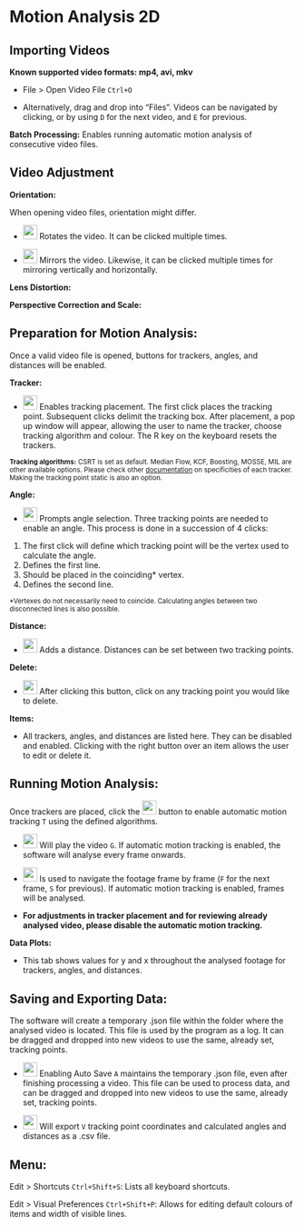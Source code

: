 # Motion Analysis 2D

<!-- OPERATION -->
## Importing Videos
<b>Known supported video formats: mp4, avi, mkv</b>

* File > Open Video File `Ctrl+O`

* Alternatively, drag and drop into “Files”. Videos can be navigated by clicking, or by using `D` for the next video, and `E` for previous. 

<b>Batch Processing:</b> Enables running automatic motion analysis of consecutive video files. 

## Video Adjustment
<b>Orientation:</b>

When opening video files, orientation might differ.

* <img src="https://github.com/cps-lab-saga/motion-analysis-2d/assets/54865993/0fac391c-fc27-4d59-85cc-b2ebe65c4bfa" width="25"> Rotates the video. It can be clicked multiple times.

* <img src="https://github.com/cps-lab-saga/motion-analysis-2d/assets/54865993/d65b79ba-920b-44ac-a22a-16dd28b3edfd" width="25"> Mirrors the video. Likewise, it can be clicked multiple times for mirroring vertically and horizontally. 

<b>Lens Distortion:</b>

<b>Perspective Correction and Scale:</b>

## Preparation for Motion Analysis: 
Once a valid video file is opened, buttons for trackers, angles, and distances will be enabled. 

<b>Tracker:</b>

* <img src="https://github.com/cps-lab-saga/motion-analysis-2d/assets/54865993/26f721a8-daa6-4d73-8cfb-0db552b81b00" width="25"> Enables tracking placement. The first click places the tracking point. Subsequent clicks delimit the tracking box. After placement, a pop up window will appear, allowing the user to name the tracker, choose tracking algorithm and colour. The R key on the keyboard resets the trackers. 

<sup><b>Tracking algorithms:</b>
CSRT is set as default. Median Flow, KCF, Boosting, MOSSE, MIL are other available options. Please check other [documentation](https://broutonlab.com/blog/opencv-object-tracking/) on specificities of each tracker. Making the tracking point static is also an option.</sup>

<b>Angle:</b>

* <img src="https://github.com/cps-lab-saga/motion-analysis-2d/assets/54865993/8d9c24a5-d47e-46bd-a2b2-928c44d52e12" width="25"> Prompts angle selection. Three tracking points are needed to enable an angle. This process is done in a succession of 4 clicks: 

1. The first click will define which tracking point will be the vertex used to calculate the angle.
2. Defines the first line.
3. Should be placed in the coinciding* vertex.
4. Defines the second line.

<sup>*Vertexes do not necessarily need to coincide. Calculating angles between two disconnected lines is also possible.</sup>

<b>Distance:</b>

* <img src="https://github.com/cps-lab-saga/motion-analysis-2d/assets/54865993/14ab0dcd-5cc5-4200-82d1-5ab765ba9a18" width="25"> Adds a distance. Distances can be set between two tracking points. 

<b>Delete:</b>

* <img src="https://github.com/cps-lab-saga/motion-analysis-2d/assets/54865993/7c89e353-740f-438b-a168-46dc1806cba4" width="25"> After clicking this button, click on any tracking point you would like to delete.

<b>Items:</b>
* All trackers, angles, and distances are listed here. They can be disabled and enabled. Clicking with the right button over an item allows the user to edit or delete it. 

## Running Motion Analysis: 

Once trackers are placed, click the <img src="https://github.com/cps-lab-saga/motion-analysis-2d/assets/54865993/00982162-56ac-4ab3-babd-f63b5ec286b5" width="25">
 button to enable automatic motion tracking `T` using the defined algorithms. 

* <img src="https://github.com/cps-lab-saga/motion-analysis-2d/assets/54865993/890b05e7-0a9d-44dc-bf72-ca3ae97671be" width="25"> Will play the video `G`. If automatic motion tracking is enabled, the software will analyse every frame onwards. 

* <img src="https://github.com/cps-lab-saga/motion-analysis-2d/assets/54865993/aba3e838-c327-43d0-8c64-7ad7bfcf0840" height="25"> Is used to navigate the footage frame by frame (`F` for the next frame, `S` for previous). If automatic motion tracking is enabled, frames will be analysed.

* <b>For adjustments in tracker placement and for reviewing already analysed video, please disable the automatic motion tracking.</b>

<b>Data Plots:</b>
* This tab shows values for y and x throughout the analysed footage for trackers, angles, and distances. 

## Saving and Exporting Data:

The software will create a temporary .json file within the folder where the analysed video is located. This file is used by the program as a log. It can be dragged and dropped into new videos to use the same, already set, tracking points. 

* <img src="https://github.com/cps-lab-saga/motion-analysis-2d/assets/54865993/137f68e9-7740-469f-8bdb-fcdee466c16e" height="25"> Enabling Auto Save `A` maintains the temporary .json file, even after finishing processing a video. This file can be used to process data, and can be dragged and dropped into new videos to use the same, already set, tracking points.

* <img src="https://github.com/cps-lab-saga/motion-analysis-2d/assets/54865993/e29a8d24-60b8-4784-9ba4-d77340ac5b55" height="25"> Will export `V` tracking point coordinates and calculated angles and distances as a .csv file.
  
## Menu: 

Edit > Shortcuts `Ctrl+Shift+S`: Lists all keyboard shortcuts.

Edit > Visual Preferences `Ctrl+Shift+P`: Allows for editing default colours of items and width of visible lines. 




